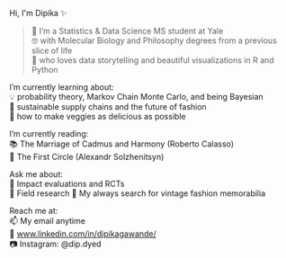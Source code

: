 
Hi, I'm Dipika ✨ 

> 🔭 I’m a Statistics & Data Science MS student at Yale  
🤓 with Molecular Biology and Philosophy degrees from a previous slice of life   
💖 who loves data storytelling and beautiful visualizations in R and Python    
 

I’m currently learning about:  
💡 probability theory, Markov Chain Monte Carlo, and being Bayesian  
🌱 sustainable supply chains and the future of fashion  
🍅 how to make veggies as delicious as possible  

I’m currently reading:  
📚 The Marriage of Cadmus and Harmony (Roberto Calasso)  
💂 The First Circle (Alexandr Solzhenitsyn)   

Ask me about:  
🔬 Impact evaluations and RCTs  
📖 Field research
👗 My always search for vintage fashion memorabilia  
 
Reach me at:  
📫 My email anytime  
🤝 www.linkedin.com/in/dipikagawande/  
📷 Instagram: @dip.dyed  
